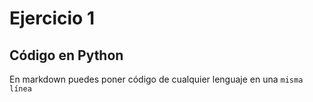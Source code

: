 # Ejercicio 1

## Código en Python

En markdown puedes poner código de cualquier lenguaje en una `misma línea`
